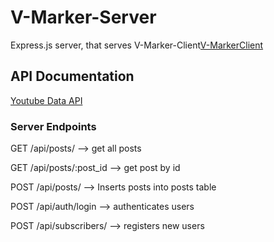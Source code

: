# V-Marker-Server
Express.js server, that serves V-Marker-Client[V-MarkerClient](https://github.com/quonn-bernard/Video-Marker-Client)
## API Documentation
[Youtube Data API](https://developers.google.com/youtube/v3/)
### Server Endpoints

GET /api/posts/    --> get all posts

GET /api/posts/:post_id    --> get post by id

POST /api/posts/    --> Inserts posts into posts table

POST /api/auth/login    --> authenticates users

POST /api/subscribers/    --> registers new users
